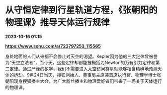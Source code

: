 # 从守恒定律到行星轨道方程，《张朝阳的物理课》推导天体运行规律

**2023-10-16 01:15**

**https://www.sohu.com/a/723797253_115565**

身处地面的人们从来都不会停止对天空的渴望。Kepler因为他的三大定律曾被誉为“天空立法者”，而今天，这些定律却都能被概括为Newton的万有引力定律和第二定律。通过严谨的数学，我们不需要进入太空访问群星就能够相当精确地预测天体的运动。9月24日当天，搜狐创始人、董事局主席兼首席执行官、物理学博士张朝阳现身搜狐播主大会，为广大粉丝播主和物理爱好者们带来了一场关于天体运行的物理课。